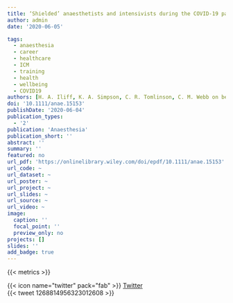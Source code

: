 ```yaml
---
title: ‘Shielded’ anaesthetists and intensivists during the COVID‐19 pandemic
author: admin
date: '2020-06-05'

tags:
  - anaesthesia
  - career
  - healthcare
  - ICM
  - training
  - health
  - wellbeing
  - COVID19
authors: [H. A. Iliff, K. A. Simpson, C. R. Tomlinson, C. M. Webb on behalf of Anaesthetists, Intensivists Shielding]
doi: '10.1111/anae.15153'
publishDate: '2020-06-04'
publication_types:
  - '2'
publication: 'Anaesthesia'
publication_short: ''
abstract: ''
summary: ''
featured: no
url_pdf: 'https://onlinelibrary.wiley.com/doi/epdf/10.1111/anae.15153'
url_code: ~
url_dataset: ~
url_poster: ~
url_project: ~
url_slides: ~
url_source: ~
url_video: ~
image:
  caption: ''
  focal_point: ''
  preview_only: no
projects: []
slides: ''
add_badge: true
---
```


{{< metrics >}}

{{< icon name="twitter" pack="fab" >}} [Twitter ](https://mobile.twitter.com/tomlincr/status/1268814956323012608)  
{{< tweet 1268814956323012608 >}}
